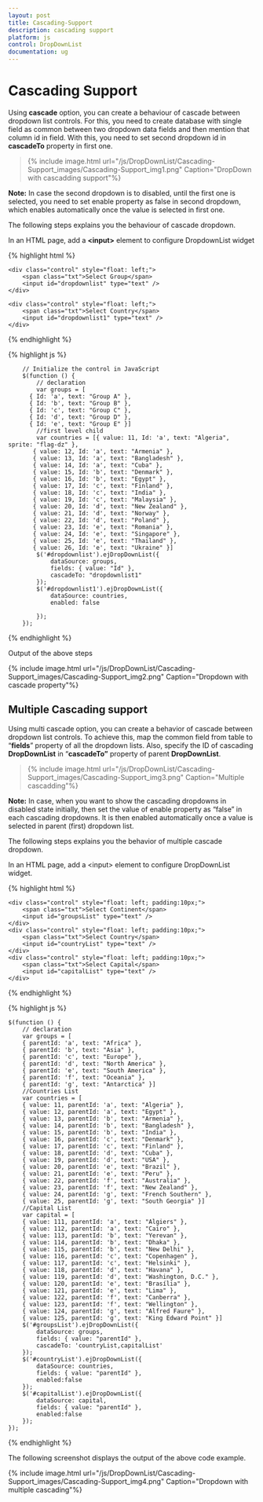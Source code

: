 ```yaml
---
layout: post
title: Cascading-Support
description: cascading support 
platform: js
control: DropDownList
documentation: ug
---
```


# Cascading Support 

Using **cascade** option, you can create a behaviour of cascade between dropdown list controls. For this, you need to create database with single field as common between two dropdown data fields and then mention that column id in field. With this, you need to set second dropdown id in **cascadeTo** property in first one. 


> {% include image.html url="/js/DropDownList/Cascading-Support_images/Cascading-Support_img1.png" Caption="DropDown with cascadding support"%}

**Note:** In case the second dropdown is to disabled, until the first one is selected, you need to set enable property as false in second dropdown, which enables automatically once the value is selected in first one. 

The following steps explains you the behaviour of cascade dropdown. 

 In an HTML page, add a **&lt;input&gt;** element to configure DropdownList widget

{% highlight html %}

    <div class="control" style="float: left;">
        <span class="txt">Select Group</span>
        <input id="dropdownlist" type="text" />
    </div>

    <div class="control" style="float: left;">
        <span class="txt">Select Country</span>
        <input id="dropdownlist1" type="text" />
    </div>

{% endhighlight %}

{% highlight js %}

        // Initialize the control in JavaScript
        $(function () {
            // declaration
            var groups = [
          { Id: 'a', text: "Group A" },
          { Id: 'b', text: "Group B" },
          { Id: 'c', text: "Group C" },
          { Id: 'd', text: "Group D" },
          { Id: 'e', text: "Group E" }]
            //first level child
            var countries = [{ value: 11, Id: 'a', text: "Algeria", sprite: "flag-dz" },
           { value: 12, Id: 'a', text: "Armenia" },
           { value: 13, Id: 'a', text: "Bangladesh" },
           { value: 14, Id: 'a', text: "Cuba" },
           { value: 15, Id: 'b', text: "Denmark" },
           { value: 16, Id: 'b', text: "Egypt" },
           { value: 17, Id: 'c', text: "Finland" },
           { value: 18, Id: 'c', text: "India" },
           { value: 19, Id: 'c', text: "Malaysia" },
           { value: 20, Id: 'd', text: "New Zealand" },
           { value: 21, Id: 'd', text: "Norway" },
           { value: 22, Id: 'd', text: "Poland" },
           { value: 23, Id: 'e', text: "Romania" },
           { value: 24, Id: 'e', text: "Singapore" },
           { value: 25, Id: 'e', text: "Thailand" },
           { value: 26, Id: 'e', text: "Ukraine" }]
            $('#dropdownlist').ejDropDownList({
                dataSource: groups,
                fields: { value: "Id" },
                cascadeTo: "dropdownlist1"
            });
            $('#dropdownlist1').ejDropDownList({
                dataSource: countries,
                enabled: false

            });
        });
        
{% endhighlight %}

Output of the above steps

{% include image.html url="/js/DropDownList/Cascading-Support_images/Cascading-Support_img2.png" Caption="Dropdown with cascade property"%}

## Multiple Cascading support

Using multi cascade option, you can create a behavior of cascade between dropdown list controls. To achieve this, map the common field from table to “**fields**” property of all the dropdown lists. Also, specify the ID of cascading **DropDownList** in “**cascadeTo”** property of parent **DropDownList**. 

> {% include image.html url="/js/DropDownList/Cascading-Support_images/Cascading-Support_img3.png" Caption="Multiple cascadding"%}

**Note:** In case, when you want to show the cascading dropdowns in disabled state initially, then set the value of enable property as “false” in each cascading dropdowns. It is then enabled automatically once a value is selected in parent (first) dropdown list.

The following steps explains you the behavior of multiple cascade dropdown.

In an HTML page, add a &lt;input&gt; element to configure DropDownList widget.

{% highlight html %}

    <div class="control" style="float: left; padding:10px;">
        <span class="txt">Select Continent</span>
        <input id="groupsList" type="text" />
    </div>
    <div class="control" style="float: left; padding:10px;">
        <span class="txt">Select Country</span>
        <input id="countryList" type="text" />
    </div>
    <div class="control" style="float: left; padding:10px;">
        <span class="txt">Select Capital</span>
        <input id="capitalList" type="text" />
    </div>
     
 {% endhighlight %}
     
{% highlight js %}

    $(function () {
        // declaration
        var groups = [
        { parentId: 'a', text: "Africa" },
        { parentId: 'b', text: "Asia" },
        { parentId: 'c', text: "Europe" },
        { parentId: 'd', text: "North America" },
        { parentId: 'e', text: "South America" },
        { parentId: 'f', text: "Oceania" },
        { parentId: 'g', text: "Antarctica" }]
        //Countries List
        var countries = [
        { value: 11, parentId: 'a', text: "Algeria" },
        { value: 12, parentId: 'a', text: "Egypt" },
        { value: 13, parentId: 'b', text: "Armenia" },
        { value: 14, parentId: 'b', text: "Bangladesh" },
        { value: 15, parentId: 'b', text: "India" },
        { value: 16, parentId: 'c', text: "Denmark" },
        { value: 17, parentId: 'c', text: "Finland" },
        { value: 18, parentId: 'd', text: "Cuba" },
        { value: 19, parentId: 'd', text: "USA" },
        { value: 20, parentId: 'e', text: "Brazil" },
        { value: 21, parentId: 'e', text: "Peru" },
        { value: 22, parentId: 'f', text: "Australia" },
        { value: 23, parentId: 'f', text: "New Zealand" },
        { value: 24, parentId: 'g', text: "French Southern" },
        { value: 25, parentId: 'g', text: "South Georgia" }]
        //Capital List
        var capital = [
        { value: 111, parentId: 'a', text: "Algiers" },
        { value: 112, parentId: 'a', text: "Cairo" },
        { value: 113, parentId: 'b', text: "Yerevan" },
        { value: 114, parentId: 'b', text: "Dhaka" },
        { value: 115, parentId: 'b', text: "New Delhi" },
        { value: 116, parentId: 'c', text: "Copenhagen" },
        { value: 117, parentId: 'c', text: "Helsinki" },
        { value: 118, parentId: 'd', text: "Havana" },
        { value: 119, parentId: 'd', text: "Washington, D.C." },
        { value: 120, parentId: 'e', text: "Brasília" },
        { value: 121, parentId: 'e', text: "Lima" },
        { value: 122, parentId: 'f', text: "Canberra" },
        { value: 123, parentId: 'f', text: "Wellington" },
        { value: 124, parentId: 'g', text: "Alfred Faure" },
        { value: 125, parentId: 'g', text: "King Edward Point" }]
        $('#groupsList').ejDropDownList({
            dataSource: groups,
            fields: { value: "parentId" },
            cascadeTo: 'countryList,capitalList'
        });
        $('#countryList').ejDropDownList({
            dataSource: countries,
            fields: { value: "parentId" },
            enabled:false
        });
        $('#capitalList').ejDropDownList({
            dataSource: capital,
            fields: { value: "parentId" },
            enabled:false
        });
    });

{% endhighlight %}


The following screenshot displays the output of the above code example.

{% include image.html url="/js/DropDownList/Cascading-Support_images/Cascading-Support_img4.png" Caption="Dropdown with multiple cascading"%}

